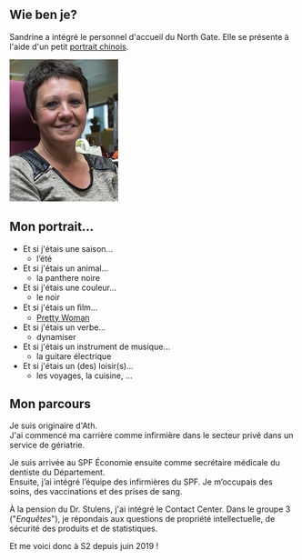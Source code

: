 <link rel="stylesheet" href="S2.css">
<link rel="stylesheet" href="foghorn2.css">

## Wie ben je? 

Sandrine a intégré le personnel d'accueil du North Gate. Elle se présente à l'aide d'un petit [portrait chinois](https://fr.wikipedia.org/wiki/Portrait_chinois).

![](Sandrine.png)

## Mon portrait...

* Et si j'étais une saison... 
    * l’été
* Et si j'étais un animal...
    * la panthere noire
* Et si j'étais une couleur...
    * le noir
* Et si j'étais un ﬁlm...
    * [Pretty Woman](https://en.wikipedia.org/wiki/Pretty_Woman)
* Et si j'étais un verbe...
    * dynamiser
* Et si j'étais un instrument de musique...
    * la guitare électrique
* Et si j'étais un (des) loisir(s)...
    * les voyages, la cuisine, ...

## Mon parcours 

Je suis originaire d'Ath.  
J'ai commencé ma carrière comme infirmière dans le secteur privé dans un service de gériatrie.  

Je suis arrivée au SPF &Eacute;conomie ensuite comme secrétaire médicale du dentiste du Département.  
Ensuite, j’ai intégré l’équipe des infirmières du SPF. Je m’occupais des soins, des vaccinations et des prises de sang.  

&Agrave; la pension du Dr. Stulens, j'ai intégré le Contact Center. Dans le groupe 3 ("*Enquêtes*"), je répondais aux questions de propriété intellectuelle, de sécurité des produits et de statistiques.  

Et me voici donc à S2 depuis juin 2019 !